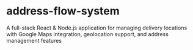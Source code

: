 # address-flow-system
A full-stack React &amp; Node.js application for managing delivery locations with Google Maps integration, geolocation support, and address management features
